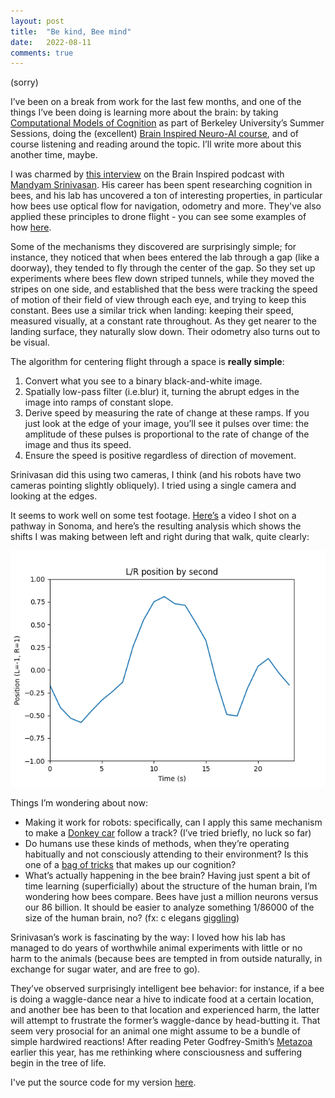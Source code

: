 ```yaml
---
layout: post
title:  "Be kind, Bee mind"
date:   2022-08-11
comments: true
---
```


(sorry) 

I’ve been on a break from work for the last few months, and one of the things I’ve been doing is learning more about the brain: by taking [Computational Models of Cognition](https://classes.berkeley.edu/content/2022-summer-cogsci-131-001-lec-001) as part of Berkeley University’s Summer Sessions, doing the (excellent) [Brain Inspired Neuro-AI course](https://braininspired.co/neuro-ai/), and of course listening and reading around the topic. I’ll write more about this another time, maybe.

I was charmed by [this interview](https://braininspired.co/podcast/134/) on the Brain Inspired podcast with [Mandyam Srinivasan](https://qbi.uq.edu.au/profile/613/srini-srinivasan). His career has been spent researching cognition in bees, and his lab has uncovered a ton of interesting properties, in particular how bees use optical flow for navigation, odometry and more. They've also applied these principles to drone flight - you can see some examples of how [here](https://www.youtube.com/watch?v=CoBbdkK0T00&t=660s).

Some of the mechanisms they discovered are surprisingly simple; for instance, they noticed that when bees entered the lab through a gap (like a doorway), they tended to fly through the center of the gap. So they set up experiments where bees flew down striped tunnels, while they moved the stripes on one side, and established that the bess were tracking the speed of motion of their field of view through each eye, and trying to keep this constant. Bees use a similar trick when landing: keeping their speed, measured visually, at a constant rate throughout. As they get nearer to the landing surface, they naturally slow down. Their odometry also turns out to be visual.

The algorithm for centering flight through a space is **really simple**:

1. Convert what you see to a binary black-and-white image.
2. Spatially low-pass filter (i.e.blur) it, turning the abrupt edges in the image into ramps of constant slope.
3. Derive speed by measuring the rate of change at these ramps. If you just look at the edge of your image, you’ll see it pulses over time: the amplitude of these pulses is proportional to the rate of change of the image and thus its speed.
4. Ensure the speed is positive regardless of direction of movement.

Srinivasan did this using two cameras, I think (and his robots have two cameras pointing slightly obliquely). I tried using a single camera and looking at the edges.

It seems to work well on some test footage. [Here’s](https://drive.google.com/file/d/1pS__zMrgDUPZOpNc8RTeaN6jJbX48iaD/view) a video I shot on a pathway in Sonoma, and here’s the resulting analysis which shows the shifts I was making between left and right during that walk, quite clearly:

<div style="text-align:center"><img src="/assets/beeflow-sonoma.png" alt="Graph showing the changing left/right position of someone walking down a forest pathway, as measured using optical flow">
</div>

Things I’m wondering about now:

* Making it work for robots: specifically, can I apply this same mechanism to make a [Donkey car](https://docs.donkeycar.com) follow a track? (I’ve tried briefly, no luck so far)
* Do humans use these kinds of methods, when they’re operating habitually and not consciously attending to their environment? Is this one of a [bag of tricks](https://en.wikipedia.org/wiki/Society_of_Mind) that makes up our cognition?
* What’s actually happening in the bee brain? Having just spent a bit of time learning (superficially) about the structure of the human brain, I’m wondering how bees compare. Bees have just a million neurons versus our 86 billion. It should be easier to analyze something 1/86000 of the size of the human brain, no? (fx: c elegans [giggling](https://openworm.org))

Srinivasan’s work is fascinating by the way: I loved how his lab has managed to do years of worthwhile animal experiments with little or no harm to the animals (because bees are tempted in from outside naturally, in exchange for sugar water, and are free to go).

They’ve observed surprisingly intelligent bee behavior: for instance, if a bee is doing a waggle-dance near a hive to indicate food at a certain location, and another bee has been to that location and experienced harm, the latter will attempt to frustrate the former’s waggle-dance by head-butting it. That seem very prosocial for an animal one might assume to be a bundle of simple hardwired reactions! After reading Peter Godfrey-Smith’s [Metazoa](https://www.amazon.com/Metazoa-Animal-Life-Birth-Mind/dp/0374207941) earlier this year, has me rethinking where consciousness and suffering begin in the tree of life. 

I've put the source code for my version [here](https://github.com/twhume/beeflow).